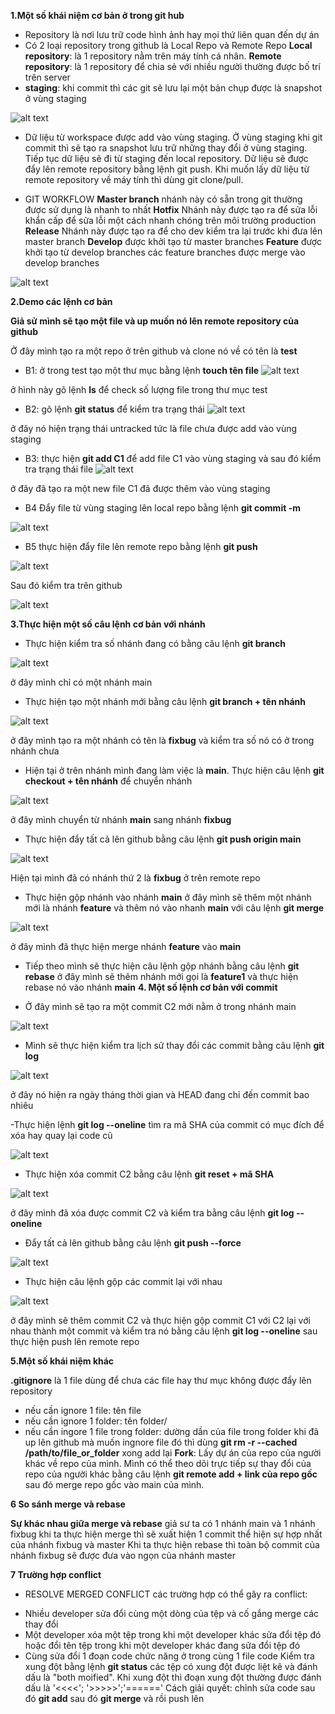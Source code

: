 **1.Một số khái niệm cơ bản ở trong git hub**
- Repository là nơi lưu trữ code hình ảnh hay mọi thứ liên quan đến dự án 
- Có 2 loại repository trong github là Local Repo và Remote Repo
**Local repository**: là 1 repository nằm trên máy tính cá nhân.
**Remote repository**: là 1 repository để chia sẻ với nhiều người thường được bố trí trên server
- **staging**: khi commit thì các git sẽ lưu lại một bản chụp được là snapshot ở vùng staging

![alt text](<../image/Screenshot from 2024-02-27 15-48-51.png>)

- Dữ liệu từ workspace được add vào vùng staging. Ở vùng staging khi git commit thì sẽ tạo ra snapshot lưu trữ những thay đổi ở vùng staging. Tiếp tục dữ liệu sẽ đi từ staging đến local repository. Dữ liệu sẽ được đẩy lên remote repository bằng lệnh git push. Khi muốn lấy dữ liệu từ remote repository về máy tính thì dùng git clone/pull.

+ GIT WORKFLOW
 **Master branch** nhánh này có sẵn trong git thường được sử dụng là nhanh to nhất
 **Hotfix** Nhánh này được tạo ra để sửa lỗi khẩn cấp để sửa lỗi một cách nhanh chóng trên môi trường production
 **Release** Nhánh này được tạo ra để cho dev kiểm tra lại trước khi đưa lên master branch
 **Develop** được khởi tạo từ master branches
 **Feature** được khởi tạo từ develop branches các feature branches được merge vào develop branches

![alt text](../image/1.png)

**2.Demo các lệnh cơ bản**

**Giả sử mình sẽ tạo một file và up muốn nó lên remote repository của github**

Ở đây mình tạo ra một repo ở trên github và clone nó về có tên là **test**

- B1: ở trong test tạo một thư mục bằng lệnh **touch tên file**
![alt text](<../image/Screenshot from 2024-02-26 23-22-24.png>)

ở hình này gõ lệnh **ls** để check số lượng file trong thư mục test

- B2: gõ lệnh **git status** để kiểm tra trạng thái 
![alt text](<../image/Screenshot from 2024-02-26 23-26-38.png>)

ở đây nó hiện trạng thái untracked tức là file chưa được add vào vùng staging

- B3: thực hiện **git add C1** để add file C1 vào vùng staging và sau đó kiểm tra trạng thái file
![alt text](<../image/Screenshot from 2024-02-26 23-34-00.png>)

ở đây đã tạo ra một new file C1 đã được thêm vào vùng staging

- B4 Đẩy file từ vùng staging lên local repo bằng lệnh **git commit -m**

![alt text](<../image/Screenshot from 2024-02-26 23-37-33.png>)

- B5 thực hiện đẩy file lên remote repo bằng lệnh **git push**

![alt text](<../image/Screenshot from 2024-02-26 23-40-10.png>)

Sau đó kiểm tra trên github

![alt text](<../image/Screenshot from 2024-02-26 23-41-42.png>)

**3.Thực hiện một số câu lệnh cơ bản với nhánh**

- Thực hiện kiểm tra số nhánh đang có bằng câu lệnh **git branch**

![alt text](<Screenshot from 2024-02-26 23-46-56.png>)

ở đây mình chỉ có một nhánh main

- Thực hiện tạo một nhánh mới bằng câu lệnh **git branch + tên nhánh**

![alt text](<Screenshot from 2024-02-26 23-49-21.png>)

ở đây mình tạo ra một nhánh có tên là **fixbug** và kiểm tra số nó có ở trong nhánh chưa

- Hiện tại ở trên nhánh mình đang làm việc là **main**. Thực hiện câu lệnh **git checkout + tên nhánh** để chuyển nhánh
 
![alt text](<Screenshot from 2024-02-26 23-53-03.png>)

ở đây mình chuyển từ nhánh **main** sang nhánh **fixbug**

- Thực hiện đẩy tất cả lên github bằng câu lệnh **git push origin main**

![alt text](<Screenshot from 2024-02-27 00-01-33.png>)

Hiện tại mình đã có nhánh thứ 2 là **fixbug** ở trên remote repo

- Thực hiện gộp nhánh vào nhánh **main** ở đây mình sẽ thêm một nhánh mới là nhánh **feature** và thêm nó vào nhanh **main** với câu lệnh **git merge**

![alt text](<Screenshot from 2024-02-27 15-28-39.png>)

ở đây mình đã thực hiện merge nhánh **feature** vào **main**

- Tiếp theo mình sẽ thực hiện câu lệnh gộp nhánh bằng câu lệnh **git rebase** ở đây mình sẽ thêm nhánh mới gọi là **feature1** và thực hiện rebase nó vào nhánh **main**
**4. Một số lệnh cơ bản với commit**

- Ở đây mình sẽ tạo ra một commit C2 mới nằm ở trong nhánh main

![alt text](<Screenshot from 2024-02-27 00-06-53.png>)

- Mình sẽ thực hiện kiểm tra lịch sử thay đổi các commit bằng câu lệnh **git log**

![alt text](<Screenshot from 2024-02-27 00-10-05.png>)

ở đây nó hiện ra ngày tháng thời gian và HEAD đang chỉ đến commit bao nhiêu

-Thực hiện lệnh **git log --oneline** tìm ra mã SHA của commit có mục đích để xóa hay quay lại code cũ

![alt text](<Screenshot from 2024-02-27 00-13-41.png>)

- Thực hiện xóa commit C2 bằng câu lệnh **git reset + mã SHA**
 
![alt text](<Screenshot from 2024-02-27 00-17-49-1.png>)

ở đây mình đã xóa được commit C2 và kiểm tra bằng câu lệnh **git log --oneline**

- Đẩy tất cả lên github bằng câu lệnh **git push --force**

![alt text](<Screenshot from 2024-02-27 00-20-58.png>)

- Thực hiện câu lệnh gộp các commit lại với nhau

![alt text](<Screenshot from 2024-02-27 15-17-26.png>)

ở đây mình sẽ thêm commit C2 và thực hiện gộp commit C1 với C2 lại với nhau thành một commit và kiểm tra nó bằng câu lệnh **git log --oneline** sau thực hiện push lên remote repo

**5.Một số khái niệm khác**

**.gitignore** là 1 file dùng để chưa các file hay thư mục không được đẩy lên repository
- nếu cần ignore 1 file: tên file
- nếu cần ignore 1 folder: tên folder/
- nếu cần ingore 1 file trong folder: dường dần của file trong folder
khi đã up lên github mà muốn ingnore file đó thì dùng **git rm -r --cached /path/to/file_or_folder**
xong add lại
**Fork**: Lấy dự án của repo của người khác về repo của mình. Mình có thể theo dõi trực tiếp sự thay đổi của repo của người khác bằng câu lệnh **git remote add + link của repo gốc** sau đó merge repo gốc vào main của mình. 

**6 So sánh merge và rebase**

**Sự khác nhau giữa merge và rebase**
giả sư ta có 1 nhánh main và 1 nhánh fixbug
khi ta thực hiện merge thì sẽ xuất hiện 1 commit thể hiện sự hợp nhất của nhánh fixbug và master
Khi ta thực hiện rebase thì toàn bộ commit của nhánh fixbug sẽ được đưa vào ngọn của nhánh master

**7 Trường hợp conflict**

+ RESOLVE MERGED CONFLICT
các trường hợp có thể gây ra conflict:
- Nhiều developer sửa đổi cùng một dòng của tệp và cố gắng merge các thay đổi
- Một developer xóa một tệp trong khi một developer khác sửa đổi tệp đó hoặc đổi tên tệp trong khi một developer khác đang sửa đổi tệp đó
- Cùng sửa đổi 1 đoạn code chức năng ở trong cùng 1 file code
Kiểm tra xung đột bằng lệnh **git status**  các tệp có xung đột được liệt kê và đánh dấu là "both moified".
Khi xung đột thì đoạn xung đột thường được đánh dấu là '<<<<'; '>>>>>';'======'
Cách giải quyết: chỉnh sửa code sau đó **git add** sau đó **git merge** và rồi push lên

